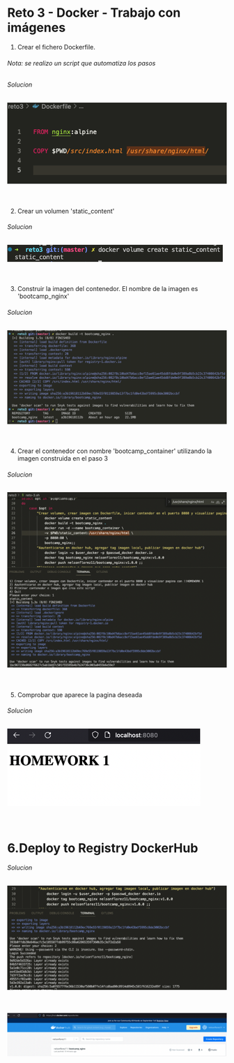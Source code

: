 # Reto 3 - Docker - Trabajo con imágenes

1. Crear el fichero Dockerfile. 

###### Nota: se realizo un script que automatiza los pasos

###### Solucion

![Screenshot](./img/reto3_0.png)
---
<br>

2. Crear un volumen 'static_content' 



###### Solucion

![Screenshot](./img/reto3_1.png)
---
<br>


3. Construir la imagen del contenedor. El nombre de la imagen es 'bootcamp_nginx' 



###### Solucion

![Screenshot](./img/reto3_3.png)
---
<br>


4. Crear el contenedor con nombre 'bootcamp_container' utilizando la imagen construida en el paso 3



###### Solucion

![Screenshot](./img/reto3_4.png)
---
<br>

5. Comprobar que aparece la pagina deseada



###### Solucion

![Screenshot](./img/reto3_5.png)
---
<br>

# 6.Deploy to Registry DockerHub

###### Solucion

![Screenshot](./img/reto3_6.png)
---
<br>

![Screenshot](./img/reto3_7.png)







